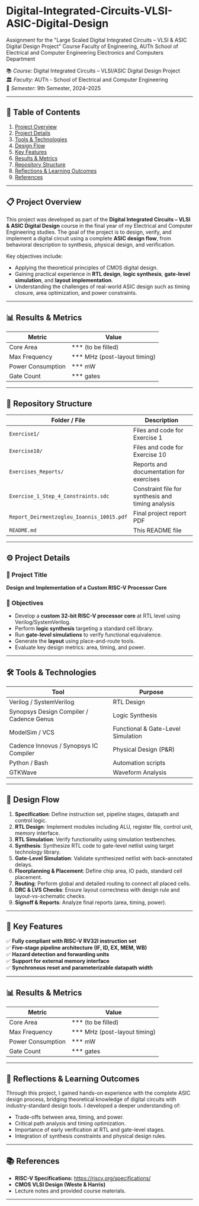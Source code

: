 # Digital-Integrated-Circuits-VLSI-ASIC-Digital-Design
Assignment for the "Large Scaled Digital Integrated Circuits – VLSI & ASIC Digital Design Project" Course
Faculty of Engineering, AUTh
School of Electrical and Computer Engineering
Electronics and Computers Department

📚 *Course:* Digital Integrated Circuits – VLSI/ASIC Digital Design Project  
🏛️ *Faculty:* AUTh - School of Electrical and Computer Engineering  
📅 *Semester:* 9th Semester, 2024–2025

---

## 📑 Table of Contents
1. [Project Overview](#-project-overview)
2. [Project Details](#-project-details)
3. [Tools & Technologies](#-tools--technologies)
4. [Design Flow](#-design-flow)
5. [Key Features](#-key-features)
6. [Results & Metrics](#-results--metrics)
7. [Repository Structure](#-repository-structure)
8. [Reflections & Learning Outcomes](#-reflections--learning-outcomes)
9. [References](#-references)

---

## 📋 Project Overview

This project was developed as part of the **Digital Integrated Circuits – VLSI & ASIC Digital Design** course in the final year of my Electrical and Computer Engineering studies. The goal of the project is to design, verify, and implement a digital circuit using a complete **ASIC design flow**, from behavioral description to synthesis, physical design, and verification.

Key objectives include:
- Applying the theoretical principles of CMOS digital design.
- Gaining practical experience in **RTL design**, **logic synthesis**, **gate-level simulation**, and **layout implementation**.
- Understanding the challenges of real-world ASIC design such as timing closure, area optimization, and power constraints.

---

## 📊 Results & Metrics

| Metric             | Value                          |
|-------------------|--------------------------------|
| Core Area          | *** (to be filled)            |
| Max Frequency      | *** MHz (post-layout timing)  |
| Power Consumption  | *** mW                        |
| Gate Count         | *** gates                     |

---

## 📂 Repository Structure

| Folder / File                        | Description                                      |
|-------------------------------------|--------------------------------------------------|
| `Exercise1/`                         | Files and code for Exercise 1                    |
| `Exercise10/`                        | Files and code for Exercise 10                   |
| `Exercises_Reports/`                 | Reports and documentation for exercises          |
| `Exercise_1_Step_4_Constraints.sdc`  | Constraint file for synthesis and timing analysis|
| `Report_Deirmentzoglou_Ioannis_10015.pdf` | Final project report PDF                    |
| `README.md`                          | This README file                                 |

---


## ⚙️ Project Details

### 📝 Project Title
**Design and Implementation of a Custom RISC-V Processor Core**

### 🎯 Objectives
- Develop a **custom 32-bit RISC-V processor core** at RTL level using Verilog/SystemVerilog.
- Perform **logic synthesis** targeting a standard cell library.
- Run **gate-level simulations** to verify functional equivalence.
- Generate the **layout** using place-and-route tools.
- Evaluate key design metrics: area, timing, and power.

---

## 🛠️ Tools & Technologies

| Tool               | Purpose                         |
|-------------------|--------------------------------|
| Verilog / SystemVerilog | RTL Design                |
| Synopsys Design Compiler / Cadence Genus | Logic Synthesis |
| ModelSim / VCS     | Functional & Gate-Level Simulation |
| Cadence Innovus / Synopsys IC Compiler | Physical Design (P&R) |
| Python / Bash      | Automation scripts             |
| GTKWave            | Waveform Analysis              |

---

## 🚀 Design Flow

1. **Specification**: Define instruction set, pipeline stages, datapath and control logic.
2. **RTL Design**: Implement modules including ALU, register file, control unit, memory interface.
3. **RTL Simulation**: Verify functionality using simulation testbenches.
4. **Synthesis**: Synthesize RTL code to gate-level netlist using target technology library.
5. **Gate-Level Simulation**: Validate synthesized netlist with back-annotated delays.
6. **Floorplanning & Placement**: Define chip area, IO pads, standard cell placement.
7. **Routing**: Perform global and detailed routing to connect all placed cells.
8. **DRC & LVS Checks**: Ensure layout correctness with design rule and layout-vs-schematic checks.
9. **Signoff & Reports**: Analyze final reports (area, timing, power).

---

## 📝 Key Features

✅ **Fully compliant with RISC-V RV32I instruction set**  
✅ **Five-stage pipeline architecture (IF, ID, EX, MEM, WB)**  
✅ **Hazard detection and forwarding units**  
✅ **Support for external memory interface**  
✅ **Synchronous reset and parameterizable datapath width**  

---

## 📊 Results & Metrics

| Metric             | Value                          |
|-------------------|--------------------------------|
| Core Area          | *** (to be filled)            |
| Max Frequency      | *** MHz (post-layout timing)  |
| Power Consumption  | *** mW                        |
| Gate Count         | *** gates                     |

---

## 💬 Reflections & Learning Outcomes

Through this project, I gained hands-on experience with the complete ASIC design process, bridging theoretical knowledge of digital circuits with industry-standard design tools. I developed a deeper understanding of:
- Trade-offs between area, timing, and power.
- Critical path analysis and timing optimization.
- Importance of early verification at RTL and gate-level stages.
- Integration of synthesis constraints and physical design rules.

---

## 📚 References

- **RISC-V Specifications:** https://riscv.org/specifications/
- **CMOS VLSI Design (Weste & Harris)**
- Lecture notes and provided course materials.

---
